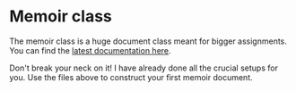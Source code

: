 # Memoir class

The memoir class is a huge document class meant for bigger assignments.
You can find the [latest documentation here](http://mirrors.dotsrc.org/ctan/macros/latex/contrib/memoir/memman.pdf).

Don't break your neck on it!
I have already done all the crucial setups for you.
Use the files above to construct your first memoir document.